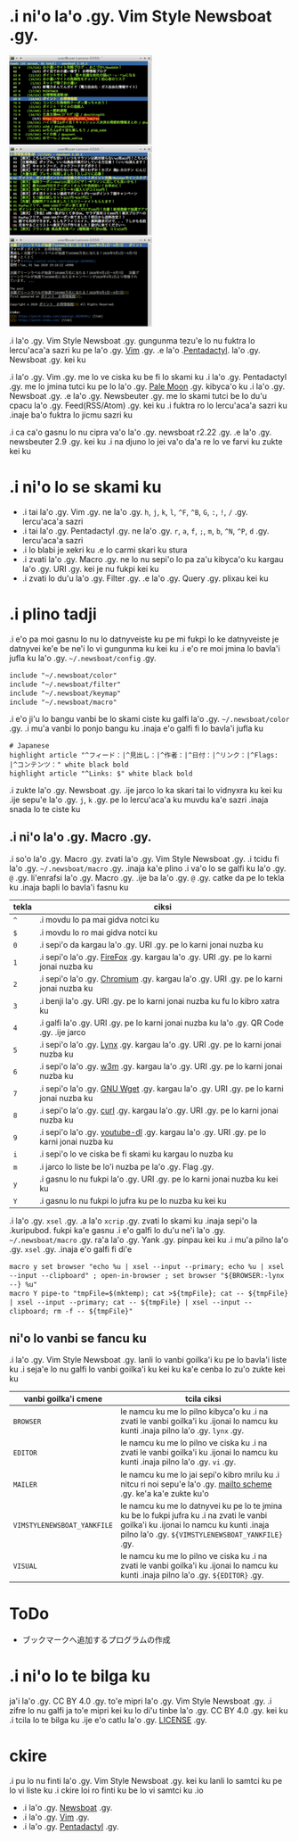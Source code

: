 # .i ni'o la'o .gy. Vim Style Newsboat .gy.

[![.i vidnyxra lo karni liste ku](images/thumbnails/color-feedlist.png)](images/color-feedlist.png ".i vidnyxra lo karni liste ku") [![.i vidnyxra lo nuzba liste ku](images/thumbnails/color-articlelist.png)](images/color-articlelist.png ".i vidnyxra lo nuzba liste ku") [![.i vidnyxra lo nuzba ku](images/thumbnails/color-article.png)](images/color-article.png ".i vidnyxra lo nuzba ku")

.i la'o .gy. Vim Style Newsboat .gy. gungunma tezu'e lo nu fuktra lo lercu'aca'a sazri ku pe la'o .gy. [Vim](https://www.vim.org/) .gy. .e la'o .[Pentadactyl](https://github.com/pentadactyl/pentadactyl). la'o .gy. Newsboat .gy. kei ku

.i la'o .gy. Vim .gy. me lo ve ciska ku be fi lo skami ku .i la'o .gy. Pentadactyl .gy. me lo jmina tutci ku pe lo la'o .gy. [Pale Moon](https://www.palemoon.org/) .gy. kibyca'o ku .i la'o .gy. Newsboat .gy. .e la'o .gy. Newsbeuter .gy. me lo skami tutci be lo du'u cpacu la'o .gy. Feed(RSS/Atom) .gy. kei ku .i fuktra ro lo lercu'aca'a sazri ku .inaje ba'o fuktra lo jicmu sazri ku

.i ca ca'o gasnu lo nu cipra va'o la'o .gy. newsboat r2.22 .gy. .e la'o .gy. newsbeuter 2.9 .gy. kei ku .i na djuno lo jei va'o da'a re lo ve farvi ku zukte kei ku

# .i ni'o lo se skami ku

 * .i tai la'o .gy. Vim .gy. ne la'o .gy. `h`, `j`, `k`, `l`, `^F`, `^B`, `G`, `:`, `!`, `/` .gy. lercu'aca'a sazri
 * .i tai la'o .gy. Pentadactyl .gy. ne la'o .gy. `r`, `a`, `f`, `;`, `m`, `b`, `^N`, `^P`, `d` .gy. lercu'aca'a sazri
 * .i lo blabi je xekri ku .e lo carmi skari ku stura
 * .i zvati la'o .gy. Macro .gy. ne lo nu sepi'o lo pa za'u kibyca'o ku kargau la'o .gy. URI .gy. kei je nu fukpi kei ku
 * .i zvati lo du'u la'o .gy. Filter .gy. .e la'o .gy. Query .gy. plixau kei ku

# .i plino tadji

.i e'o pa moi gasnu lo nu lo datnyveiste ku pe mi fukpi lo ke datnyveiste je datnyvei ke'e be ne'i lo vi gungunma ku kei ku .i e'o re moi jmina lo bavla'i jufla ku la'o .gy. `~/.newsboat/config` .gy.

~~~
include "~/.newsboat/color"
include "~/.newsboat/filter"
include "~/.newsboat/keymap"
include "~/.newsboat/macro"
~~~

.i e'o ji'u lo bangu vanbi be lo skami ciste ku galfi la'o .gy. `~/.newsboat/color` .gy. .i mu'a vanbi lo ponjo bangu ku .inaja e'o galfi fi lo bavla'i jufla ku

~~~
# Japanese
highlight article "^フィード：|^見出し：|^作者：|^日付：|^リンク：|^Flags: |^コンテンツ：" white black bold
highlight article "^Links: $" white black bold
~~~

.i zukte la'o .gy. Newsboat .gy. .ije jarco lo ka skari tai lo vidnyxra ku kei ku .ije sepu'e la'o .gy. `j`, `k` .gy. pe lo lercu'aca'a ku muvdu ka'e sazri .inaja snada lo te ciste ku

## .i ni'o la'o .gy. Macro .gy.

.i so'o la'o .gy. Macro .gy. zvati la'o .gy. Vim Style Newsboat .gy. .i tcidu fi la'o .gy. `~/.newsboat/macro` .gy. .inaja ka'e plino .i va'o lo se galfi ku la'o .gy. `@` .gy. li'enrafsi la'o .gy. Macro .gy. .ije ba la'o .gy. `@` .gy. catke da pe lo tekla ku .inaja bapli lo bavla'i fasnu ku

| tekla | ciksi                                                                                                                       |
| ----- | --------------------------------------------------------------------------------------------------------------------------- |
| `^`  | .i movdu lo pa mai gidva notci ku                                                                                            |
| `$`  | .i movdu lo ro mai  gidva notci ku                                                                                           |
| `0`  | .i sepi'o da kargau la'o .gy. URI .gy. pe lo karni jonai nuzba ku                                                            |
| `1`  | .i sepi'o la'o .gy. [FireFox](https://www.mozilla.org/firefox/) .gy. kargau la'o .gy. URI .gy. pe lo karni jonai nuzba ku    |
| `2`  | .i sepi'o la'o .gy. [Chromium](https://www.chromium.org/Home) .gy. kargau la'o .gy. URI .gy. pe lo karni jonai nuzba ku      |
| `3`  | .i benji la'o .gy. URI .gy. pe lo karni jonai nuzba ku fu lo kibro xatra ku                                                  |
| `4`  | .i galfi la'o .gy. URI .gy. pe lo karni jonai nuzba ku la'o .gy. QR Code .gy. .ije jarco                                     |
| `5`  | .i sepi'o la'o .gy. [Lynx](http://lynx.browser.org/) .gy. kargau la'o .gy. URI .gy. pe lo karni jonai nuzba ku               |
| `6`  | .i sepi'o la'o .gy. [w3m](http://w3m.sourceforge.net/) .gy. kargau la'o .gy. URI .gy. pe lo karni jonai nuzba ku             |
| `7`  | .i sepi'o la'o .gy. [GNU Wget](https://www.gnu.org/software/wget/) .gy. kargau la'o .gy. URI .gy. pe lo karni jonai nuzba ku |
| `8`  | .i sepi'o la'o .gy. [curl](https://curl.haxx.se/) .gy. kargau la'o .gy. URI .gy. pe lo karni jonai nuzba ku                  |
| `9`  | .i sepi'o la'o .gy. [youtube-dl](https://youtube-dl.org/) .gy. kargau la'o .gy. URI .gy. pe lo karni jonai nuzba ku          |
| `i`  | .i sepi'o lo ve ciska be fi skami ku kargau lo nuzba ku                                                                      |
| `m`  | .i jarco lo liste be lo'i nuzba pe la'o .gy. Flag .gy.                                                                       |
| `y`  | .i gasnu lo nu fukpi la'o .gy. URI .gy. pe lo karni jonai nuzba ku kei ku                                                    |
| `Y`  | .i gasnu lo nu fukpi lo jufra ku pe lo nuzba ku kei ku                                                                       |

.i la'o .gy. `xsel` .gy. .a la'o `xcrip` .gy. zvati lo skami ku .inaja sepi'o la .kuripubod. fukpi ka'e gasnu .i e'o galfi lo du'u ne'i la'o .gy. `~/.newsboat/macro` .gy. ra'a la'o .gy. Yank .gy. pinpau kei ku .i mu'a pilno la'o .gy. `xsel` .gy. .inaja e'o galfi fi di'e 

~~~
macro y set browser "echo %u | xsel --input --primary; echo %u | xsel --input --clipboard" ; open-in-browser ; set browser "${BROWSER:-lynx --} %u"
macro Y pipe-to "tmpFile=$(mktemp); cat >${tmpFile}; cat -- ${tmpFile} | xsel --input --primary; cat -- ${tmpFile} | xsel --input --clipboard; rm -f -- ${tmpFile}"
~~~

## ni'o lo vanbi se fancu ku

.i la'o .gy. Vim Style Newsboat .gy. lanli lo vanbi goilka'i ku pe lo bavla'i liste ku .i seja'e lo nu galfi lo vanbi goilka'i ku kei ku ka'e cenba lo zu'o zukte kei ku

| vanbi goilka'i cmene        | tcila ciksi |
| --------------------------- | ----------- |
| `BROWSER`                   | le namcu ku me lo pilno kibyca'o ku .i na zvati le vanbi goilka'i ku .ijonai lo namcu ku kunti .inaja pilno la'o .gy. `lynx` .gy. |
| `EDITOR`                   | le namcu ku me lo pilno ve ciska ku .i na zvati le vanbi goilka'i ku .ijonai lo namcu ku kunti .inaja pilno la'o .gy. `vi` .gy. |
| `MAILER`                    | le namcu ku me lo jai sepi'o kibro mrilu ku .i nitcu ri noi sepu'e la'o .gy. [mailto scheme](https://tools.ietf.org/rfc/rfc6068.txt) .gy. ke'a ka'e zukte ku'o |
| `VIMSTYLENEWSBOAT_YANKFILE` | le namcu ku me lo datnyvei ku pe lo te jmina ku be lo fukpi jufra ku .i na zvati le vanbi goilka'i ku .ijonai lo namcu ku kunti .inaja pilno la'o .gy. `${VIMSTYLENEWSBOAT_YANKFILE}` .gy. |
| `VISUAL`                    | le namcu ku me lo pilno ve ciska ku .i na zvati le vanbi goilka'i ku .ijonai lo namcu ku kunti .inaja pilno la'o .gy. `${EDITOR}` .gy. |

# ToDo

 * ブックマークへ追加するプログラムの作成

# .i ni'o lo te bilga ku

ja'i la'o .gy. CC BY 4.0 .gy. to'e mipri la'o .gy. Vim Style Newsboat .gy. .i zifre lo nu galfi ja to'e mipri kei ku lo di'u tinbe la'o .gy. CC BY 4.0 .gy. kei ku .i tcila lo te bilga ku .ije e'o catlu la'o .gy. [LICENSE](LICENSE) .gy.

# ckire

.i pu lo nu finti la'o .gy. Vim Style Newsboat .gy. kei ku lanli lo samtci ku pe lo vi liste ku .i ckire loi ro finti ku be lo vi samtci ku .io

 * .i la'o .gy. [Newsboat](https://newsboat.org/) .gy.
 * .i la'o .gy. [Vim](https://www.vim.org/) .gy.
 * .i la'o .gy. [Pentadactyl](https://github.com/pentadactyl/pentadactyl) .gy.
